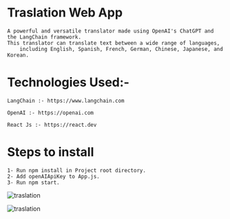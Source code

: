 # Traslation Web App 
    A powerful and versatile translator made using OpenAI's ChatGPT and the LangChain framework. 
    This translator can translate text between a wide range of languages, 
        including English, Spanish, French, German, Chinese, Japanese, and Korean.

# Technologies Used:-
    LangChain :- https://www.langchain.com

    OpenAI :- https://openai.com

    React Js :- https://react.dev


# Steps to install

    1- Run npm install in Project root directory.
    2- Add openAIApiKey to App.js.
    3- Run npm start.

![traslation](https://deligence.s3.ap-south-1.amazonaws.com/translator/translator1.png)

![traslation](https://deligence.s3.ap-south-1.amazonaws.com/translator/translator2.png)

